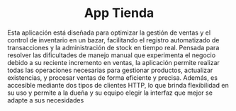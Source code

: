 <h1 align="center"> App Tienda </h1>
Esta aplicación está diseñada para optimizar la gestión de ventas y el control de inventario en un bazar, facilitando el registro automatizado de transacciones y la administración de stock en tiempo real. Pensada para resolver las dificultades de manejo manual que experimenta el negocio debido a su reciente incremento en ventas, la aplicación permite realizar todas las operaciones necesarias para gestionar productos, actualizar existencias, y procesar ventas de forma eficiente y precisa. Además, es accesible mediante dos tipos de clientes HTTP, lo que brinda flexibilidad en su uso y permite a la dueña y su equipo elegir la interfaz que mejor se adapte a sus necesidades
